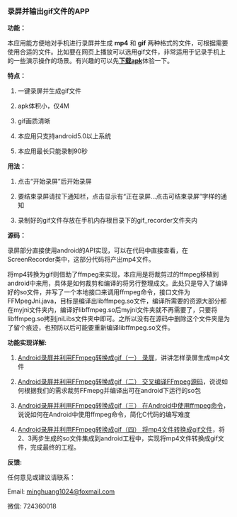 ### 录屏并输出gif文件的APP


**功能：**

本应用能方便地对手机进行录屏并生成 **mp4** 和 **gif** 两种格式的文件，可根据需要使用合适的文件。比如要在网页上播放可以选用gif文件，非常适用于记录手机上的一些演示操作的场景。有兴趣的可以先[**下载apk**](https://github.com/MingHuang1024/GifRecorder/raw/master/GifRecorder_debug_1.0.0.apk)体验一下。

**特点：**

1. 一键录屏并生成gif文件

2. apk体积小，仅4M

3. gif画质清晰

4. 本应用只支持android5.0以上系统

5. 本应用最长只能录制90秒

**用法：**

1. 点击“开始录屏”后开始录屏

2. 要结束录屏请拉下通知栏，点击显示有“正在录屏...点击可结束录屏”字样的通知

3. 录制好的gif文件存放在手机内存根目录下的gif_recorder文件夹内

**源码：**

录屏部分直接使用android的API实现，可以在代码中直接查看，在ScreenRecorder类中，这部分代码将产出mp4文件。

将mp4转换为gif则借助了ffmpeg来实现，本应用是将裁剪过的ffmpeg移植到android中来用，具体是如何裁剪和编译的将另行整理成文。此处只是导入了编译好的so文件，并写了一个本地接口来调用ffmpeg命令，接口文件为FFMpegJni.java，目标是编译出libffmpeg.so文件，编译所需要的资源大部分都在myjni文件夹内，编译好libffmpeg.so后myjni文件夹就不再需要了，只要将libffmpeg.so拷到jniLibs文件夹中即可。之所以没有在源码中删除这个文件夹是为了留个痕迹，也预防以后可能要重新编译libffmpeg.so文件。

**功能实现详解:**

1. [Android录屏并利用FFmpeg转换成gif（一） 录屏](http://blog.csdn.net/MingHuang2017/article/details/79050563)，讲讲怎样录屏生成mp4文件

2. [Android录屏并利用FFmpeg转换成gif（二） 交叉编译FFmpeg源码](http://blog.csdn.net/MingHuang2017/article/details/79112682)，说说如何根据我们的需求裁剪FFmepg并编译出可在android下运行的so包

3. [Android录屏并利用FFmpeg转换成gif（三） 在Android中使用ffmpeg命令](http://mp.blog.csdn.net/mdeditor/index/79186513)，说说如何在Android中使用ffmpeg命令，简化C代码的编写难度

4. [Android录屏并利用FFmpeg转换成gif（四） 将mp4文件转换成gif文件](http://mp.blog.csdn.net/mdeditor/index/79186527)，将2、3两步生成的so文件集成到android工程中，实现将mp4文件转换成gif文件，完成最终的工程。


**反馈:**

任何意见或建议请联系：

Email: minghuang1024@foxmail.com

微信: 724360018

